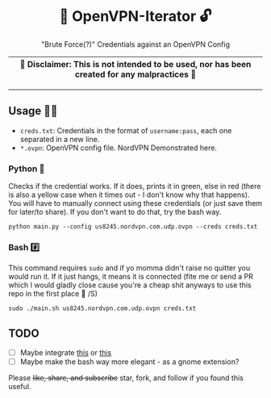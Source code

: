 <div align="center">

# 🔐 OpenVPN-Iterator 🔓

"Brute Force(?)" Credentials against an OpenVPN Config

| **🚧 Disclaimer: This is not intended to be used, nor has been created for any malpractices 🚧** |
|:------------------------------------------------------------------------------------------------:|

---

</div>

## Usage 👨‍💻

- `creds.txt`: Credentials in the format of `username:pass`, each one separated in a new line.
- `*.ovpn`: OpenVPN config file. NordVPN Demonstrated here.

### Python 🐍
Checks if the credential works. If it does, prints it in green, else in red (there is also a yellow case when it times out - I don't know why that happens). 
You will have to manually connect using these credentials (or just save them for later/to share). If you don't want to do that, try the bash way. 

```shell
python main.py --config us8245.nordvpn.com.udp.ovpn --creds creds.txt
```

### Bash #️⃣
This command requires `sudo` and if yo momma didn't raise no quitter you would run it. If it just hangs, it means it is connected (fite me or send a PR which I would gladly close cause you're a cheap shit anyways to use this repo in the first place 💩 /S)

```shell
sudo ./main.sh us8245.nordvpn.com.udp.ovpn creds.txt
```

## TODO
- [ ] Maybe integrate [this](https://github.com/mrzool/nordvpn-server-find) or [this](https://sleeplessbeastie.eu/2019/02/18/how-to-use-public-nordvpn-api)
- [ ] Maybe make the bash way more elegant - as a gnome extension?

Please ~~like, share, and subscribe~~ star, fork, and follow if you found this useful. 
